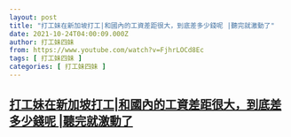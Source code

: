 ```yaml
---
layout: post
title: "打工妹在新加坡打工|和國內的工資差距很大，到底差多少錢呢 |聽完就激動了"
date: 2021-10-24T04:00:09.000Z
author: 打工妹四妹
from: https://www.youtube.com/watch?v=FjhrLOCd8Ec
tags: [ 打工妹四妹 ]
categories: [ 打工妹四妹 ]
---
```

<!--1635048009000-->
[打工妹在新加坡打工|和國內的工資差距很大，到底差多少錢呢 |聽完就激動了](https://www.youtube.com/watch?v=FjhrLOCd8Ec)
------

<div>

</div>
